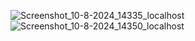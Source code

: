 ![Screenshot_10-8-2024_14335_localhost](https://github.com/user-attachments/assets/e284ac7a-ebc6-4607-93ed-38bd00894232)
![Screenshot_10-8-2024_14350_localhost](https://github.com/user-attachments/assets/abc9d23f-4054-40c7-8f72-9b558bf1cb7a)
